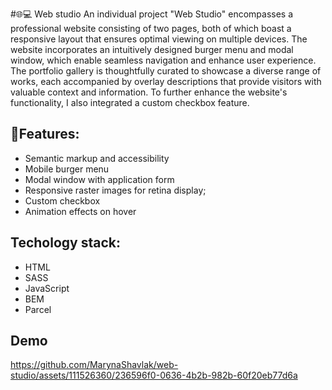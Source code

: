 #🌐💻 Web studio
An individual project "Web Studio" encompasses a professional website consisting of two pages, both of which boast a responsive layout that ensures optimal viewing on multiple devices. The website incorporates an intuitively designed burger menu and modal window, which enable seamless navigation and enhance user experience. The portfolio gallery is thoughtfully curated to showcase a diverse range of works, each accompanied by overlay descriptions that provide visitors with valuable context and information. To further enhance the website's functionality, I also integrated a custom checkbox feature.

## 📝Features: 
- Semantic markup and accessibility
- Mobile burger menu
- Modal window with application form
- Responsive raster images for retina display; 
- Custom checkbox
- Animation effects on hover

## Techology stack: 
- HTML
- SASS
- JavaScript
- BEM
- Parcel

 ## Demo
https://github.com/MarynaShavlak/web-studio/assets/111526360/236596f0-0636-4b2b-982b-60f20eb77d6a




  
